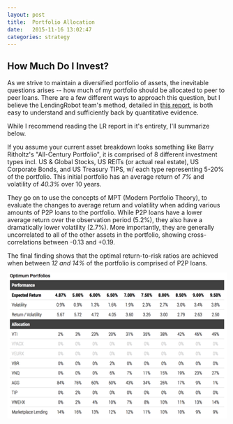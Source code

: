 ```yaml
---
layout: post
title:  Portfolio Allocation
date:   2015-11-16 13:02:47
categories: strategy
---
```


## How Much Do I Invest?

As we strive to maintain a diversified portfolio of assets, the inevitable questions arises -- how much of my portfolio should be allocated to peer to peer loans. There are a few different ways to approach this question, but I believe the LendingRobot team's method, detailed in [this report](https://d2qh2u5m1l6y4n.cloudfront.net/media/other/howmuchtoinvest.pdf), is both easy to understand and sufficiently back by quantitative evidence.

While I recommend reading the LR report in it's entirety, I'll summarize below.

If you assume your current asset breakdown looks something like Barry Ritholtz's "All-Century Portfolio", it is comprised of 8 different investment types incl. US & Global Stocks, US REITs (or actual real estate), US Corporate Bonds, and US Treasury TIPS, w/ each type representing 5-20% of the portfolio. This initial portfolio has an average return of *7%* and volatility of *40.3%* over 10 years.

They go on to use the concepts of MPT (Modern Portfolio Theory), to evaluate the changes to average return and volatility when adding various amounts of P2P loans to the portfolio. While P2P loans have a lower average return over the observation period (5.2%), they also have a dramatically lower volatility (2.7%). More importantly, they are generally uncorrelated to all of the other assets in the portfolio, showing cross-correlations between -0.13 and +0.19.

The final finding shows that the optimal return-to-risk ratios are achieved when between *12 and 14%* of the portfolio is comprised of P2P loans.

![OP](/images/op.png "Optimum Portfolios")